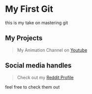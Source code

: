 # My First Git

this is my take on mastering git

## My Projects

> My Animation Channel on [Youtube](https://www.youtube.com/channel/UClkP6lDPR3Noa2JwUnAzrVw)

## Social media handles

> Check out my [Reddit Profile](https://www.reddit.com/user/LordTitan23)

feel free to check them out
